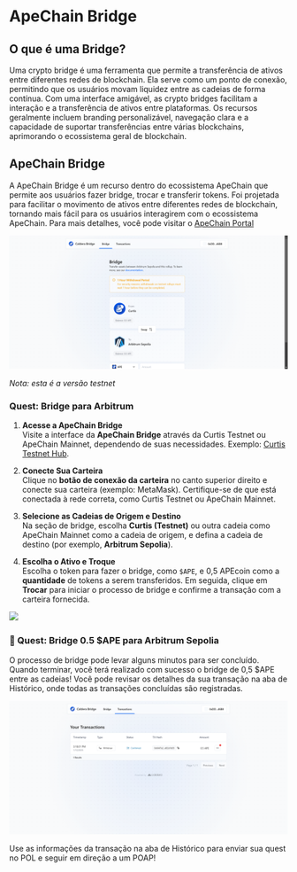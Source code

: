# ApeChain Bridge

## O que é uma Bridge?

Uma crypto bridge é uma ferramenta que permite a transferência de ativos entre diferentes redes de blockchain. Ela serve como um ponto de conexão, permitindo que os usuários movam liquidez entre as cadeias de forma contínua. Com uma interface amigável, as crypto bridges facilitam a interação e a transferência de ativos entre plataformas. Os recursos geralmente incluem branding personalizável, navegação clara e a capacidade de suportar transferências entre várias blockchains, aprimorando o ecossistema geral de blockchain.

## ApeChain Bridge

A ApeChain Bridge é um recurso dentro do ecossistema ApeChain que permite aos usuários fazer bridge, trocar e transferir tokens. Foi projetada para facilitar o movimento de ativos entre diferentes redes de blockchain, tornando mais fácil para os usuários interagirem com o ecossistema ApeChain. Para mais detalhes, você pode visitar o [ApeChain Portal](https://curtis.bridge.caldera.xyz/)

![](https://raw.githubusercontent.com/POLearn/build-on-apechain/refs/heads/master/content/assets/images/bridge.png)

*Nota: esta é a versão testnet*

### Quest: Bridge para Arbitrum

1. **Acesse a ApeChain Bridge**  
Visite a interface da **ApeChain Bridge** através da Curtis Testnet ou ApeChain Mainnet, dependendo de suas necessidades. Exemplo: [Curtis Testnet Hub](https://curtis.hub.caldera.xyz/).  

2. **Conecte Sua Carteira**  
Clique no **botão de conexão da carteira** no canto superior direito e conecte sua carteira (exemplo: MetaMask). Certifique-se de que está conectada à rede correta, como Curtis Testnet ou ApeChain Mainnet.  

3. **Selecione as Cadeias de Origem e Destino**  
Na seção de bridge, escolha **Curtis (Testnet)** ou outra cadeia como ApeChain Mainnet como a cadeia de origem, e defina a cadeia de destino (por exemplo, **Arbitrum Sepolia**).  

4. **Escolha o Ativo e Troque**  
Escolha o token para fazer o bridge, como `$APE`, e 0,5 APEcoin como a **quantidade** de tokens a serem transferidos. Em seguida, clique em **Trocar** para iniciar o processo de bridge e confirme a transação com a carteira fornecida.

![](https://raw.githubusercontent.com/POLearn/build-on-apechain/refs/heads/master/content/assets/images/bridge_swap.png)

### 🚀 Quest: Bridge 0.5 $APE para Arbitrum Sepolia

O processo de bridge pode levar alguns minutos para ser concluído. Quando terminar, você terá realizado com sucesso o bridge de 0,5 $APE entre as cadeias! Você pode revisar os detalhes da sua transação na aba de Histórico, onde todas as transações concluídas são registradas.

![](https://raw.githubusercontent.com/POLearn/build-on-apechain/refs/heads/master/content/assets/images/bridge_history.png)

Use as informações da transação na aba de Histórico para enviar sua quest no POL e seguir em direção a um POAP!